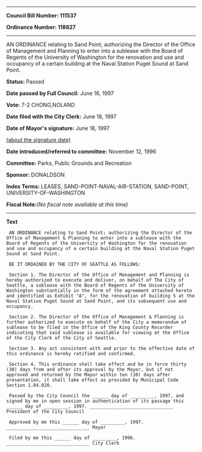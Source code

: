 

********

**Council Bill Number: 111537**
   
**Ordinance Number: 118627**
********

 AN ORDINANCE relating to Sand Point; authorizing the Director of the Office of Management and Planning to enter into a sublease with the Board of Regents of the University of Washington for the renovation and use and occupancy of a certain building at the Naval Station Puget Sound at Sand Point.

**Status:** Passed
   
**Date passed by Full Council:** June 16, 1997
   
**Vote:** 7-2 CHONG,NOLAND
   
**Date filed with the City Clerk:** June 18, 1997
   
**Date of Mayor's signature:** June 18, 1997
   
[(about the signature date)](/~public/approvaldate.htm)
   
   
   
**Date introduced/referred to committee:** November 12, 1996
   
**Committee:** Parks, Public Grounds and Recreation
   
**Sponsor:** DONALDSON
   
   
**Index Terms:** LEASES, SAND-POINT-NAVAL-AIR-STATION, SAND-POINT, UNIVERSITY-OF-WASHINGTON

**Fiscal Note:**_(No fiscal note available at this time)_

********

**Text**
   
```
 AN ORDINANCE relating to Sand Point; authorizing the Director of the Office of Management & Planning to enter into a sublease with the Board of Regents of the University of Washington for the renovation and use and occupancy of a certain building at the Naval Station Puget Sound at Sand Point.

 BE IT ORDAINED BY THE CITY OF SEATTLE AS FOLLOWS:

 Section 1. The Director of the Office of Management and Planning is hereby authorized to execute and deliver, on behalf of The City of Seattle, a sublease with the Board of Regents of the University of Washington substantially in the form of the agreement attached hereto and identified as Exhibit "A", for the renovation of building 5 at the Naval Station Puget Sound at Sand Point, and its subsequent use and occupancy.

 Section 2. The Director of the Office of Management & Planning is further authorized to execute on behalf of the City a memorandum of sublease to be filed in the Office of the King County Recorder indicating that said sublease is available for viewing at the Office of the City Clerk of the City of Seattle.

 Section 3. Any act consistent with and prior to the effective date of this ordinance is hereby ratified and confirmed.

 Section 4. This ordinance shall take effect and be in force thirty (30) days from and after its approval by the Mayor, but if not approved and returned by the Mayor within ten (10) days after presentation, it shall take effect as provided by Municipal Code Section 1.04.020.

 Passed by the City Council the ______ day of _________, 1997, and signed by me in open session in authentication of its passage this ______ day of _________, 1997. _______________________________ President of the City Council

 Approved by me this ______ day of _________, 1997. _______________________________ Mayor

 Filed by me this ______ day of _________, 1996. _______________________________ City Clerk

```
